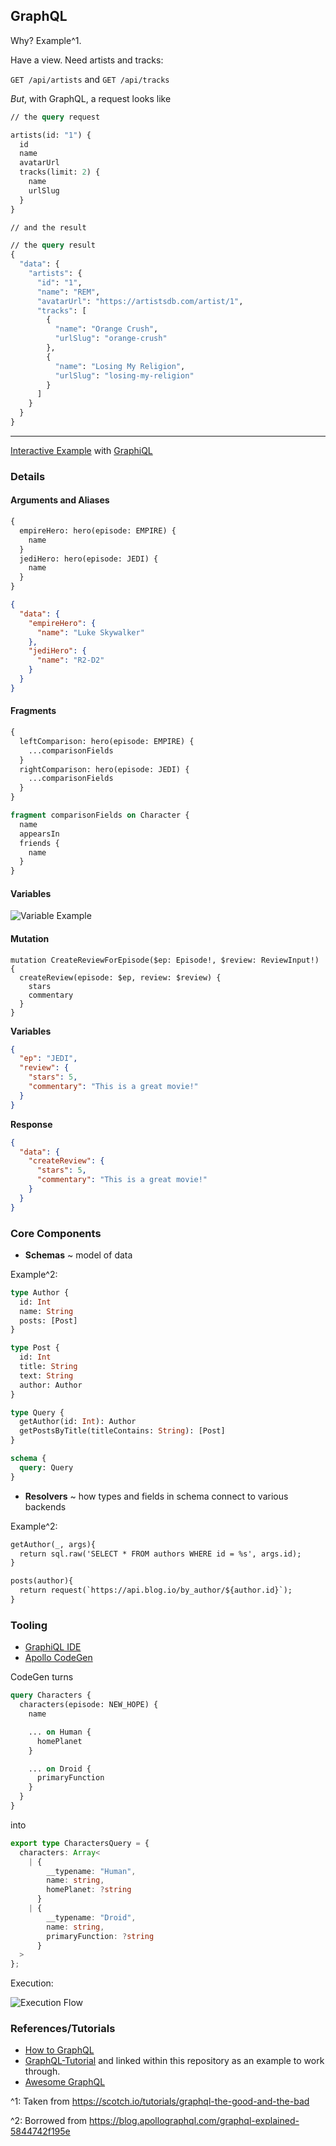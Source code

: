 ## GraphQL

Why? Example^1.

Have a view. Need artists and tracks:

`GET /api/artists` and `GET /api/tracks`

*But*, with GraphQL, a request looks like

```graphql
// the query request

artists(id: "1") {
  id
  name
  avatarUrl
  tracks(limit: 2) {
    name
    urlSlug
  }
}

// and the result

// the query result
{
  "data": {
    "artists": {
      "id": "1",
      "name": "REM",
      "avatarUrl": "https://artistsdb.com/artist/1",
      "tracks": [
        {
          "name": "Orange Crush",
          "urlSlug": "orange-crush"
        },
        {
          "name": "Losing My Religion",
          "urlSlug": "losing-my-religion"
        }
      ]
    }
  }
}
```

---

[Interactive Example](https://graphql.github.io/swapi-graphql/?query=%7B%0A%20%20allFilms%20%7B%0A%20%20%20%20films%20%7B%0A%20%20%20%20%20%20releaseDate%0A%20%20%20%20%20%20producers%0A%20%20%20%20%7D%0A%20%20%7D%0A%20%20allPeople%20%7B%0A%20%20%20%20totalCount%0A%20%20%7D%0A%7D%0A) with [GraphiQL](https://github.com/graphql/graphiql)

### Details

#### Arguments and Aliases

```graphql
{
  empireHero: hero(episode: EMPIRE) {
    name
  }
  jediHero: hero(episode: JEDI) {
    name
  }
}
```

```json
{
  "data": {
    "empireHero": {
      "name": "Luke Skywalker"
    },
    "jediHero": {
      "name": "R2-D2"
    }
  }
}
```

#### Fragments

```graphql
{
  leftComparison: hero(episode: EMPIRE) {
    ...comparisonFields
  }
  rightComparison: hero(episode: JEDI) {
    ...comparisonFields
  }
}

fragment comparisonFields on Character {
  name
  appearsIn
  friends {
    name
  }
}
```

#### Variables

![Variable Example](https://github.com/CMU-17-356/cmu-17-356.github.io/blob/master/resources/recitations/15-GraphQL-Intro/images/var.png)

#### Mutation

```
mutation CreateReviewForEpisode($ep: Episode!, $review: ReviewInput!) {
  createReview(episode: $ep, review: $review) {
    stars
    commentary
  }
}
```

**Variables**

```json
{
  "ep": "JEDI",
  "review": {
    "stars": 5,
    "commentary": "This is a great movie!"
  }
}
```

**Response**

```json
{
  "data": {
    "createReview": {
      "stars": 5,
      "commentary": "This is a great movie!"
    }
  }
}
```

### Core Components

* **Schemas** ~ model of data

Example^2:

```graphql
type Author {
  id: Int
  name: String
  posts: [Post]
}

type Post {
  id: Int
  title: String
  text: String
  author: Author
}

type Query {
  getAuthor(id: Int): Author
  getPostsByTitle(titleContains: String): [Post]
}

schema {
  query: Query
}
```

* **Resolvers** ~ how types and fields in schema connect to various backends


Example^2:

```graphql
getAuthor(_, args){
  return sql.raw('SELECT * FROM authors WHERE id = %s', args.id);
}

posts(author){
  return request(`https://api.blog.io/by_author/${author.id}`);
}
```

### Tooling

* [GraphiQL IDE](https://github.com/graphql/graphiql)
* [Apollo CodeGen](https://github.com/apollographql/apollo-tooling)

CodeGen turns

```graphql
query Characters {
  characters(episode: NEW_HOPE) {
    name

    ... on Human {
      homePlanet
    }

    ... on Droid {
      primaryFunction
    }
  }
}
```

into

```typescript
export type CharactersQuery = {
  characters: Array<
    | {
        __typename: "Human",
        name: string,
        homePlanet: ?string
      }
    | {
        __typename: "Droid",
        name: string,
        primaryFunction: ?string
      }
  >
};
```

Execution:

![Execution Flow](https://github.com/CMU-17-356/cmu-17-356.github.io/blob/master/resources/recitations/15-GraphQL-Intro/images/execution.png)

### References/Tutorials

* [How to GraphQL](https://www.howtographql.com/)
* [GraphQL-Tutorial](https://github.com/rse/graphql-tutorial) and linked within
this repository as an example to work through.
* [Awesome GraphQL](https://github.com/chentsulin/awesome-graphql)

^1: Taken from https://scotch.io/tutorials/graphql-the-good-and-the-bad

^2: Borrowed from https://blog.apollographql.com/graphql-explained-5844742f195e
